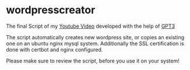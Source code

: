 # wordpresscreator
The final Script of my [Youtube Video](https://www.youtube.com/watch?v=obDw9jONTjs) developed with the help of [GPT3](https://beta.openai.com/playground)

The script automatically creates new wordpress site, or copies an existing one on an ubuntu nginx mysql system. Additionally the SSL certification is done with certbot and nginx configured. 

Please make sure to review the script, before you use it on your system!
